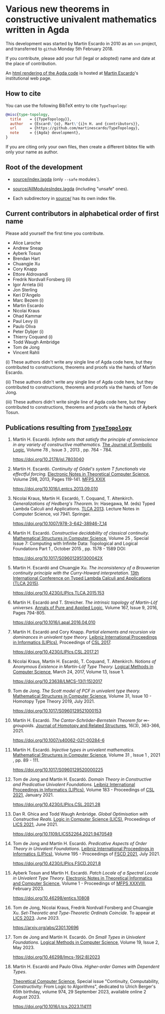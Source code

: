 # Various new theorems in constructive univalent mathematics written in Agda

This development was started by Martin Escardo in 2010 as an `svn` project, and
transferred to `github` Monday 5th February 2018.

If you contribute, please add your full (legal or adopted) name and date
at the place of contribution.

An [html rendering of the Agda
code](http://www.cs.bham.ac.uk/~mhe/TypeTopology/index.html) is hosted at
[Martin Escardo](https://www.cs.bham.ac.uk/~mhe/index.html)'s institutional web page.

## How to cite

You can use the following BibTeX entry to cite `TypeTopology`:

```bibtex
@misc{type-topology,
  title    = {{TypeTopology}},
  author   = {Escard\'{o}, Mart\'{i}n H. and {contributors}},
  url      = {https://github.com/martinescardo/TypeTopology},
  note     = {{Agda} development},
}
```

If you are citing only your own files, then create a different bibtex file
with only your name as author.

## Root of the development

 * [source/index.lagda](source/index.lagda) (only `--safe` modules`).

 * [source/AllModulesIndex.lagda](source/AllModulesIndex.lagda) (including "unsafe" ones).

 * Each subdirectory in [source/](source/) has its own index file.

## Current contributors in alphabetical order of first name

Please add yourself the first time you contribute.

* Alice Laroche
* Andrew Sneap
* Ayberk Tosun
* Brendan Hart
* Chuangjie Xu
* Cory Knapp
* Ettore Aldrovandi
* Fredrik Nordvall Forsberg (ii)
* Igor Arrieta (iii)
* Jon Sterling
* Keri D'Angelo
* Marc Bezem (i)
* Martin Escardo
* Nicolai Kraus
* Ohad Kammar
* Paul Levy (i)
* Paulo Oliva
* Peter Dybjer (i)
* Thierry Coquand (i)
* Todd Waugh Ambridge
* Tom de Jong
* Vincent Rahli

(i) These authors didn't write any single line of Agda code here, but
they contributed to constructions, theorems and proofs via the hands
of Martin Escardo.

(ii) These authors didn't write any single line of Agda code here, but
they contributed to constructions, theorems and proofs via the hands
of Tom de Jong.

(iii) These authors didn't write single line of Agda code here, but they
contributed to constructions, theorems and proofs via the hands of Ayberk Tosun.

## Publications resulting from [`TypeTopology`]()

1. Martín H. Escardó. *Infinite sets that satisfy the principle of
   omniscience in any variety of constructive mathematics.* [The
   Journal of Symbolic
   Logic](https://www.cambridge.org/core/journals/journal-of-symbolic-logic),
   Volume 78 , Issue 3 , 2013 , pp. 764 - 784.

   https://doi.org/10.2178/jsl.7803040

1. Martín H. Escardó. *Continuity of Gödel's system T functionals via
   effectful forcing.* [Electronic Notes in Theoretical Computer
   Science](https://www.sciencedirect.com/journal/electronic-notes-in-theoretical-computer-science),
   Volume 298, 2013, Pages 119-141. [MFPS XXIX](https://www.cs.cornell.edu/Conferences/MFPS29/)

   https://doi.org/10.1016/j.entcs.2013.09.010

1. Nicolai Kraus, Martín H. Escardó, T. Coquand,
   T. Altenkirch. *Generalizations of Hedberg's Theorem.* In: Hasegawa,
   M. (eds) Typed Lambda Calculi and Applications. [TLCA
   2013](https://www.kurims.kyoto-u.ac.jp/tlca2013/). Lecture Notes in
   Computer Science, vol 7941. Springer.

   https://doi.org/10.1007/978-3-642-38946-7_14

1. Martín H. Escardó. *Constructive decidability of classical
   continuity.*  [Mathematical Structures in Computer
   Science](https://www.cambridge.org/core/journals/mathematical-structures-in-computer-science),
   Volume 25 , Special Issue 7: Computing with Infinite Data:
   Topological and Logical Foundations Part 1 , October 2015 ,
   pp. 1578 - 1589 DOI:

   https://doi.org/10.1017/S096012951300042X

1. Martín H. Escardó and Chuangjie Xu. *The inconsistency of a
   Brouwerian continuity principle with the Curry-Howard
   interpretation.* [13th International Conference on Typed Lambda
   Calculi and Applications (TLCA 2015)](https://drops.dagstuhl.de/opus/portals/lipics/index.php?semnr=15006).

   https://doi.org/10.4230/LIPIcs.TLCA.2015.153

1. Martín H. Escardó and T. Streicher. *The intrinsic topology of
   Martin-Löf universes.* [Annals of Pure and Applied
   Logic](https://www.sciencedirect.com/journal/annals-of-pure-and-applied-logic),
   Volume 167, Issue 9, 2016, Pages 794-805.

   https://doi.org/10.1016/j.apal.2016.04.010

1. Martín H. Escardó and Cory Knapp. *Partial elements and recursion
   via dominances in univalent type theory.* [Leibniz International
   Proceedings in Informatics
   (LIPIcs)](https://www.dagstuhl.de/en/publishing/series/details/LIPIcs), Proceedings of [CSL 2017](https://www.math-stockholm.se/konferenser-och-akti/logic-in-stockholm-2/26th-eacsl-annual-co/computer-science-logic-2017-august-20-24-1.717663).

   https://doi.org/10.4230/LIPIcs.CSL.2017.21

1. Nicolai Kraus, Martín H. Escardó, T. Coquand, T. Altenkirch.
   *Notions of Anonymous Existence in Martin-Löf Type Theory.*  [Logical
   Methods in Computer Science](https://lmcs.episciences.org/), March
   24, 2017, Volume 13, Issue 1.

   https://doi.org/10.23638/LMCS-13(1:15)2017

1. Tom de Jong. *The Scott model of PCF in univalent type
   theory.* [Mathematical Structures in Computer
   Science](https://www.cambridge.org/core/journals/mathematical-structures-in-computer-science),
   Volume 31, Issue 10 - Homotopy Type Theory 2019, July 2021.

   https://doi.org/10.1017/S0960129521000153

1. Martín H. Escardó. *The Cantor-Schröder-Bernstein Theorem for
   ∞-groupoids.*  [Journal of Homotopy and Related
   Structures](https://tcms.org.ge/Journals/JHRS/), 16(3), 363-366,
   2021.

   https://doi.org/10.1007/s40062-021-00284-6

1. Martín H. Escardó.  *Injective types in univalent
   mathematics.* [Mathematical Structures in Computer
   Science](https://www.cambridge.org/core/journals/mathematical-structures-in-computer-science),
   Volume 31 , Issue 1 , 2021 , pp. 89 - 111.

   https://doi.org/10.1017/S0960129520000225

1. Tom de Jong and Martín H. Escardó. *Domain Theory in Constructive
   and Predicative Univalent Foundations.* [Leibniz International
   Proceedings in Informatics
   (LIPIcs)](https://www.dagstuhl.de/en/publishing/series/details/LIPIcs),
   Volume 183 - Proceedings of [CSL 2021][CSL21], January
   2021.

   https://doi.org/10.4230/LIPIcs.CSL.2021.28

1. Dan R. Ghica and Todd Waugh Ambridge. *Global Optimisation with
   Constructive Reals.*
   [Logic in Computer Science (LICS)](https://dl.acm.org/conference/lics),
   Proceedings of [LICS 2021][LICS21], June 2021.

   https://doi.org/10.1109/LICS52264.2021.9470549

1. Tom de Jong and Martín H. Escardó. *Predicative Aspects of Order
   Theory in Univalent Foundations.* [Leibniz International Proceedings
   in Informatics
   (LIPIcs)](https://www.dagstuhl.de/en/publishing/series/details/LIPIcs),
   Volume 195 - Proceedings of [FSCD 2021][FSCD21], July 2021.

   https://doi.org/10.4230/LIPIcs.FSCD.2021.8

1. Ayberk Tosun and Martín H. Escardó. *Patch Locale of a Spectral
   Locale in Univalent Type Theory.* [Electronic Notes in Theoretical
   Informatics and Computer Science](https://entics.episciences.org/),
   Volume 1 - Proceedings of [MFPS XXXVIII][MFPS38], February
   2023.

   https://doi.org/10.46298/entics.10808

1. Tom de Jong, Nicolai Kraus, Fredrik Nordvall Forsberg and Chuangjie
   Xu. *Set-Theoretic and Type-Theoretic Ordinals Coincide.*
   To appear at [LICS 2023][LICS23]. June 2023.

   https://arxiv.org/abs/2301.10696

1. Tom de Jong and Martín H. Escardó. *On Small Types in Univalent
   Foundations.* [Logical Methods in Computer
   Science](https://lmcs.episciences.org/), Volume 19, Issue 2, May
   2023.

   https://doi.org/10.46298/lmcs-19(2:8)2023

1. Martín H. Escardó and Paulo Oliva. *Higher-order Games with
   Dependent Types*.

   [Theoretical Computer
   Science](https://www.sciencedirect.com/journal/theoretical-computer-science),
   Special issue "Continuity, Computability, Constructivity: From
   Logic to Algorithms", dedicated to Ulrich Berger's 65th birthday,
   volume 974, 29 September 2023, available online 2 August 2023.

   https://doi.org/10.1016/j.tcs.2023.114111

[CSL21]:  https://csl2021.fmf.uni-lj.si/
[FSCD21]: https://fscd2021.dc.uba.ar/
[LICS21]: https://easyconferences.eu/lics2021/
[LICS23]: https://lics.siglog.org/lics23/
[MFPS38]: https://www.cs.cornell.edu/mfps-2022/
